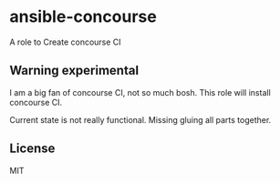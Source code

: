 # ansible-concourse
A role to Create concourse CI

## Warning experimental
I am a big fan of concourse CI, not so much bosh. This role will install concourse CI.

Current state is not really functional. Missing gluing all parts together.


## License
MIT


